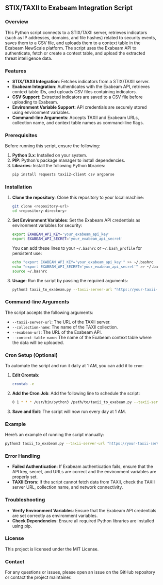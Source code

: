 
## STIX/TAXII to Exabeam Integration Script

### Overview
This Python script connects to a STIX/TAXII server, retrieves indicators (such as IP addresses, domains, and file hashes) related to security events, saves them to a CSV file, and uploads them to a context table in the Exabeam NewScale platform. The script uses the Exabeam API to authenticate, fetch or create a context table, and upload the extracted threat intelligence data.

### Features
- **STIX/TAXII Integration**: Fetches indicators from a STIX/TAXII server.
- **Exabeam Integration**: Authenticates with the Exabeam API, retrieves context table IDs, and uploads CSV files containing indicators.
- **CSV Support**: Extracted indicators are saved to a CSV file before uploading to Exabeam.
- **Environment Variable Support**: API credentials are securely stored using environment variables.
- **Command-line Arguments**: Accepts TAXII and Exabeam URLs, collection name, and context table names as command-line flags.

### Prerequisites
Before running this script, ensure the following:
1. **Python 3.x**: Installed on your system.
2. **PIP**: Python's package manager to install dependencies.
3. **Libraries**: Install the following Python libraries:
   ```bash
   pip install requests taxii2-client csv argparse
   ```

### Installation

1. **Clone the repository**:
   Clone this repository to your local machine:
   ```bash
   git clone <repository-url>
   cd <repository-directory>
   ```

2. **Set Environment Variables**:
   Set the Exabeam API credentials as environment variables for security:
   ```bash
   export EXABEAM_API_KEY='your_exabeam_api_key'
   export EXABEAM_API_SECRET='your_exabeam_api_secret'
   ```

   You can add these lines to your `~/.bashrc` or `~/.bash_profile` for persistent use:
   ```bash
   echo "export EXABEAM_API_KEY='your_exabeam_api_key'" >> ~/.bashrc
   echo "export EXABEAM_API_SECRET='your_exabeam_api_secret'" >> ~/.bashrc
   source ~/.bashrc
   ```

3. **Usage**:
   Run the script by passing the required arguments:

   ```bash
   python3 taxii_to_exabeam.py --taxii-server-url "https://your-taxii-server-url" --collection-name "your-collection-name" --exabeam-url "https://your-exabeam-url" --context-table-name "MISP"
   ```

### Command-line Arguments
The script accepts the following arguments:
- `--taxii-server-url`: The URL of the TAXII server.
- `--collection-name`: The name of the TAXII collection.
- `--exabeam-url`: The URL of the Exabeam API.
- `--context-table-name`: The name of the Exabeam context table where the data will be uploaded.

### Cron Setup (Optional)
To automate the script and run it daily at 1 AM, you can add it to `cron`:

1. **Edit Crontab**:
   ```bash
   crontab -e
   ```

2. **Add the Cron Job**:
   Add the following line to schedule the script:
   ```bash
   0 1 * * * /usr/bin/python3 /path/to/taxii_to_exabeam.py --taxii-server-url "https://your-taxii-server-url" --collection-name "your-collection-name" --exabeam-url "https://your-exabeam-url" --context-table-name "MISP"
   ```

3. **Save and Exit**: The script will now run every day at 1 AM.

### Example
Here’s an example of running the script manually:
```bash
python3 taxii_to_exabeam.py --taxii-server-url "https://your-taxii-server-url" --collection-name "your-collection-name" --exabeam-url "https://your-exabeam-url" --context-table-name "MISP"
```

### Error Handling
- **Failed Authentication**: If Exabeam authentication fails, ensure that the API key, secret, and URLs are correct and the environment variables are properly set.
- **TAXII Errors**: If the script cannot fetch data from TAXII, check the TAXII server URL, collection name, and network connectivity.

### Troubleshooting
- **Verify Environment Variables**: Ensure that the Exabeam API credentials are set correctly as environment variables.
- **Check Dependencies**: Ensure all required Python libraries are installed using pip.

### License
This project is licensed under the MIT License.

### Contact
For any questions or issues, please open an issue on the GitHub repository or contact the project maintainer.

